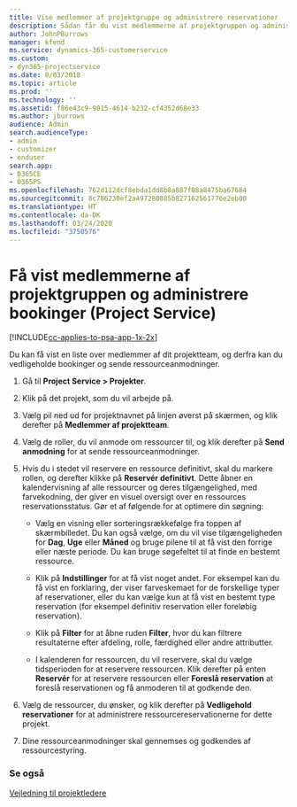 ```yaml
---
title: Vise medlemmer af projektgruppe og administrere reservationer
description: Sådan får du vist medlemmerne af projektgruppen og administrerer bookinger i Project Service
author: JohnPBurrows
manager: kfend
ms.service: dynamics-365-customerservice
ms.custom:
- dyn365-projectservice
ms.date: 8/03/2018
ms.topic: article
ms.prod: ''
ms.technology: ''
ms.assetid: f86e43c9-9015-4614-b232-cf4352d68e33
ms.author: jburrows
audience: Admin
search.audienceType:
- admin
- customizer
- enduser
search.app:
- D365CE
- D365PS
ms.openlocfilehash: 762d112dcf8ebda1dd8b8a887f08a8475ba67684
ms.sourcegitcommit: 8c786230ef2a497280885b827162561776e2eb00
ms.translationtype: HT
ms.contentlocale: da-DK
ms.lasthandoff: 03/24/2020
ms.locfileid: "3750576"
---
```

# <a name="view-project-team-members-and-manage-bookings-project-service"></a>Få vist medlemmerne af projektgruppen og administrere bookinger (Project Service)

[!INCLUDE[cc-applies-to-psa-app-1x-2x](../includes/cc-applies-to-psa-app-1x-2x.md)]

Du kan få vist en liste over medlemmer af dit projektteam, og derfra kan du vedligeholde bookinger og sende ressourceanmodninger.  
  
1.  Gå til **Project Service > Projekter**.  
  
2.  Klik på det projekt, som du vil arbejde på.  
  
3.  Vælg pil ned ud for projektnavnet på linjen øverst på skærmen, og klik derefter på **Medlemmer af projektteam**.  
  
4.  Vælg de roller, du vil anmode om ressourcer til, og klik derefter på **Send anmodning** for at sende ressourceanmodninger.  
  
5.  Hvis du i stedet vil reservere en ressource definitivt, skal du markere rollen, og derefter klikke på **Reservér definitivt**. Dette åbner en kalendervisning af alle ressourcer og deres tilgængelighed, med farvekodning, der giver en visuel oversigt over en ressources reservationsstatus. Gør et af følgende for at optimere din søgning:  
  
    -   Vælg en visning eller sorteringsrækkefølge fra toppen af skærmbilledet. Du kan også vælge, om du vil vise tilgængeligheden for **Dag**, **Uge** eller **Måned** og bruge pilene til at få vist den forrige eller næste periode. Du kan bruge søgefeltet til at finde en bestemt ressource.  
  
    -   Klik på **Indstillinger** for at få vist noget andet. For eksempel kan du få vist en forklaring, der viser farveskemaet for de forskellige typer af reservationer, eller du kan vælge kun at få vist en bestemt type reservation (for eksempel definitiv reservation eller foreløbig reservation).  
  
    -   Klik på **Filter** for at åbne ruden **Filter**, hvor du kan filtrere resultaterne efter afdeling, rolle, færdighed eller andre attributter.  
  
    -   I kalenderen for ressourcen, du vil reservere, skal du vælge tidsperioden for at reservere ressourcen. Klik derefter på enten **Reservér** for at reservere ressourcen eller **Foreslå reservation** at foreslå reservationen og få anmoderen til at godkende den.  
  
6.  Vælg de ressourcer, du ønsker, og klik derefter på **Vedligehold reservationer** for at administrere ressourcereservationerne for dette projekt.  
  
7.  Dine ressourceanmodninger skal gennemses og godkendes af ressourcestyring.  
  
### <a name="see-also"></a>Se også  
 [Vejledning til projektledere](../project-service/project-manager-guide.md)

